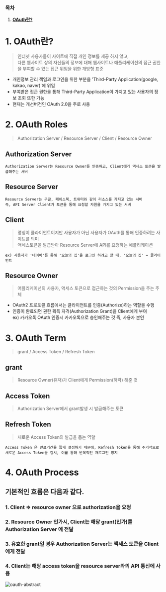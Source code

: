 ### 목차

1. [**OAuth란?**](#1-oauth란)

# 1. OAuth란?

> 인터넷 사용자들이 사이트에 직접 개인 정보를 제공 하지 않고, <br>
> 다른 웹사이트 상의 자신들의 정보에 대해 웹사이트나 애플리케이션의 접근 권한을 부여할 수 있는 접근 위임을 위한 개방형 표준

- 개인정보 관리 책임과 로그인을 위한 부분을 'Third-Party Application(google, kakao, naver)'에 위임
- 부여받은 접근 권한을 통해 Third-Party Application이 가지고 있는 사용자의 정보 조회 또한 가능
- 현재는 개선버전인 OAuth 2.0을 주로 사용

# 2. OAuth Roles

> Authorization Server / Resource Server / Client / Resource Owner

## Authorization Server

    Authorization Server는 Resource Owner를 인증하고, Client에게 액세스 토큰을 발급해주는 서버

## Resource Server

    Resource Server는 구글, 페이스북, 트위터와 같이 리소스를 가지고 있는 서버
    즉, API Server Client가 토큰을 통해 요청할 자원을 가지고 있는 서버

## Client

> 명칭이 클라이언트이지만 사용자가 아닌 사용자가 OAuth를 통해 인증하려는 사이트를 의미<br>
> 액세스토큰을 발급받아 Resource Server에 API를 요청하는 애플리케이션

    ex) 사용자가 '네이버'를 통해 '오늘의 집'을 로그인 하려고 할 때, '오늘의 집' = 클라이언트

## Resource Owner

> 어플리케이션의 사용자, 액세스 토큰으로 접근하는 것의 Permission을 주는 주체

- OAuth2 프로토콜 흐름에서는 클라이언트를 인증(Authorize)하는 역할을 수행
- 인증이 완료되면 권한 획득 자격(Authorization Grant)을 Client에게 부여<br>
  ex) 카카오톡 OAuth 인증시 카카오톡으로 승인해주는 것 즉, 사용자 본인

# 3. OAuth Term

> grant / Access Token / Refresh Token

## grant

> Resource Owner(유저)가 Client에게 Permission(허락) 해준 것

## Access Token

> Authorization Server에서 grant발생 시 발급해주는 토큰

## Refresh Token

> 새로운 Access Token의 발급을 돕는 역할

    Access Token 은 만료기간을 짧게 설정하기 때문에, Refresh Token을 통해 주기적으로 새로운 Access Token을 갱시, 이를 통해 반복적인 재로그인 방지

# 4. OAuth Process

## 기본적인 흐름은 다음과 같다.

### 1. Client => resource owner 으로 authorization을 요청

### 2. Resource Owner 인가시, Client는 해당 grant(인가)를 Authorization Server 에 전달

### 3. 유효한 grant일 경우 Authorization Server는 액세스 토큰을 Client에게 전달

### 4. Client는 해당 access token을 resource server와의 API 통신에 사용
![oauth-abstract](https://github.com/SSAFYSEOUL06CSSTUDY/06CSSTUDY/assets/108852263/e5b4f5c5-7f9c-417e-ade7-7af870770f94)
